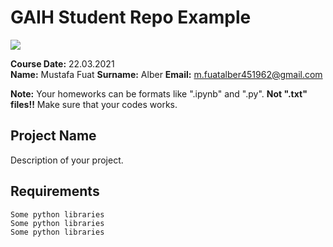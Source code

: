 # GAIH Student Repo Example
![](img/newlogo.png)

**Course Date:** 22.03.2021  
**Name:** Mustafa Fuat 
**Surname:** Alber
**Email:** m.fuatalber451962@gmail.com  

**Note:** Your homeworks can be formats like ".ipynb" and ".py". **Not ".txt" files!!** Make sure that your codes works.  

## Project Name
Description of your project.

## Requirements
```
Some python libraries
Some python libraries
Some python libraries
```


